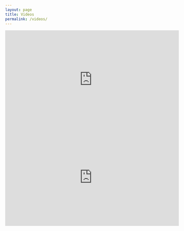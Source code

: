 ```yaml
---
layout: page
title: Videos
permalink: /videos/
---
```


<iframe width="560" height="315"
src="https://www.youtube.com/embed/NPGF8dHLTBM" frameborder="0"
allow="autoplay; encrypted-media" allowfullscreen></iframe>

<iframe width="560" height="315"
src="https://www.youtube.com/embed/e3x_o4ENZtE" frameborder="0"
allow="autoplay; encrypted-media" allowfullscreen></iframe>
